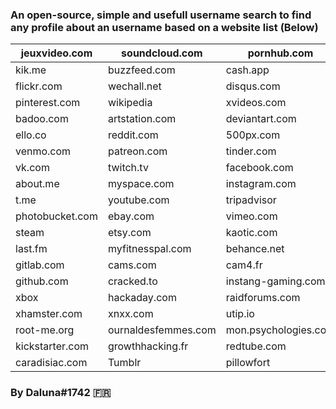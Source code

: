 ### An open-source, simple and usefull username search to find any profile about an username based on a website list (Below)


| jeuxvideo.com |soundcloud.com | pornhub.com |
| ------------- | ------------- | ------------- |
| kik.me | buzzfeed.com   | cash.app    |
| flickr.com   | wechall.net   | disqus.com    |
| pinterest.com | wikipedia | xvideos.com |
| badoo.com  | artstation.com   |deviantart.com   |
| ello.co   |  reddit.com    | 500px.com    |
| venmo.com| patreon.com|  tinder.com |
| vk.com  | twitch.tv   |  facebook.com   |
| about.me   | myspace.com    | instagram.com    |
|  t.me | youtube.com |tripadvisor|
| photobucket.com  |ebay.com    | vimeo.com   |
| steam   | etsy.com     | kaotic.com    |
|  last.fm | myfitnesspal.com| behance.net  |
| gitlab.com  |cams.com    | cam4.fr   |
|  github.com   |  cracked.to   | instang-gaming.com    |
| xbox | hackaday.com | raidforums.com |
| xhamster.com  |  xnxx.com     | utip.io   |
| root-me.org   |ournaldesfemmes.com     |  mon.psychologies.com  |
| kickstarter.com|growthhacking.fr|  redtube.com |
| caradisiac.com   | Tumblr   | pillowfort   |

### By Daluna#1742 🇫🇷
